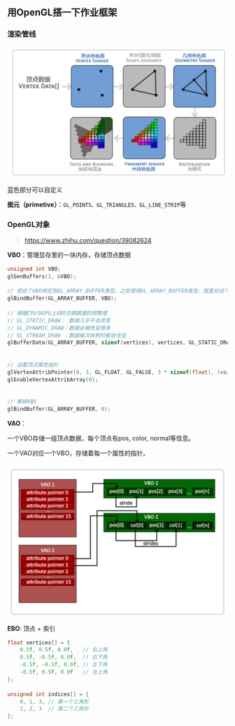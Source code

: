 ## 用OpenGL搭一下作业框架

### 渲染管线

![image-20230415131136228](assets/image-20230415131136228.png)

蓝色部分可以自定义

**图元（primetive）**：```GL_POINTS、GL_TRIANGLES、GL_LINE_STRIP```等



### OpenGL对象

> https://www.zhihu.com/question/39082624

**VBO**：管理显存里的一块内存，存储顶点数据

```cpp
unsigned int VBO;
glGenBuffers(1, &VBO);

// 把这个VBO绑定到GL_ARRAY_BUFFER类型，之后使用GL_ARRAY_BUFFER类型，就是对这个VBO的改动
glBindBuffer(GL_ARRAY_BUFFER, VBO);

// 根据CPU与GPU上VBO交换数据的频繁度
// GL_STATIC_DRAW： 数据几乎不会改变
// GL_DYNAMIC_DRAW：数据会被改变很多
// GL_STREAM_DRAW ：数据每次绘制时都会改变
glBufferData(GL_ARRAY_BUFFER, sizeof(vertices), vertices, GL_STATIC_DRAW);


// 设置顶点属性指针
glVertexAttribPointer(0, 3, GL_FLOAT, GL_FALSE, 3 * sizeof(float), (void*)0);
glEnableVertexAttribArray(0);


// 解绑VBO
glBindBuffer(GL_ARRAY_BUFFER, 0);
```



**VAO**：

一个VBO存储一组顶点数据，每个顶点有pos, color, normal等信息。

一个VAO对应一个VBO，存储着每一个属性的指针。

![image-20230415133615297](assets/image-20230415133615297.png)

**EBO**: 顶点 + 索引

```cpp
float vertices[] = {
    0.5f, 0.5f, 0.0f,   // 右上角
    0.5f, -0.5f, 0.0f,  // 右下角
    -0.5f, -0.5f, 0.0f, // 左下角
    -0.5f, 0.5f, 0.0f   // 左上角
};

unsigned int indices[] = {
    0, 1, 3, // 第一个三角形
    1, 2, 3  // 第二个三角形
};

```



